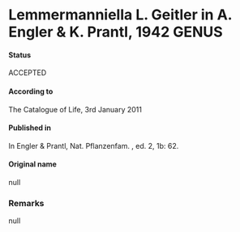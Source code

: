 # Lemmermanniella L. Geitler in A. Engler & K. Prantl, 1942 GENUS

#### Status
ACCEPTED

#### According to
The Catalogue of Life, 3rd January 2011

#### Published in
In Engler & Prantl, Nat. Pflanzenfam. , ed. 2, 1b: 62.

#### Original name
null

### Remarks
null